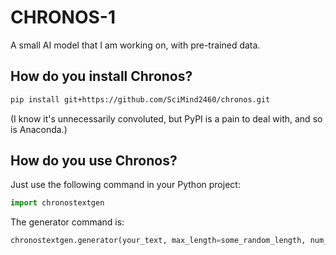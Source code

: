 # CHRONOS-1
A small AI model that I am working on, with pre-trained data.


## How do you install Chronos?
```bash
pip install git+https://github.com/SciMind2460/chronos.git
```

(I know it's unnecessarily convoluted, but PyPI is a pain to deal with, and so is Anaconda.)


## How do you use Chronos?
Just use the following command in your Python project:
```python
import chronostextgen
```
The generator command is:
```python
chronostextgen.generator(your_text, max_length=some_random_length, num_return_sequences=1)
```
